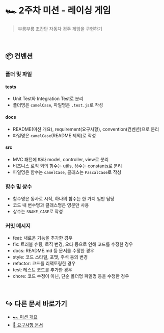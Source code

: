 # 🏎️ 2주차 미션 - 레이싱 게임

> 부릉부릉 초간단 자동차 경주 게임을 구현하기

<br/>

## 📦 컨벤션

### 폴더 및 파일

#### __tests__

- Unit Test와 Integration Test로 분리
- 폴더명은 `camelCase`, 파일명은 `.test.js`로 작성

#### docs

- README(미션 개요), requirement(요구사항), convention(컨벤션)으로 분리
- 파일명은 `camelCase`(README 제외)로 작성

#### src

- MVC 패턴에 따라 model, controller, view로 분리
- 비즈니스 로직 외의 함수는 utils, 상수는 constants로 분리
- 파일명은 함수는 `camelCase`, 클래스는 `PascalCase`로 작성

### 함수 및 상수

- 함수명은 동사로 시작, 하나의 함수는 한 가지 일만 담당
- 코드 내 변수명과 클래스명은 영문만 사용
- 상수는 `SNAKE_CASE`로 작성

### 커밋 메시지

- feat: 새로운 기능을 추가한 경우
- fix: 트러블 슈팅, 로직 변경, 오타 등으로 인해 코드를 수정한 경우
- docs: README.md 등 문서를 수정한 경우
- style: 코드 스타일, 포맷, 주석 등의 변경
- refactor: 코드를 리팩토링한 경우
- test: 테스트 코드를 추가한 경우
- chore: 코드 수정이 아닌, 단순 폴더명 파일명 등을 수정한 경우

<br/>

## ↪️ 다른 문서 바로가기

- [🏎️ 미션 개요](./README.md)
- [📝 요구사항 문서](./requirement.md)
